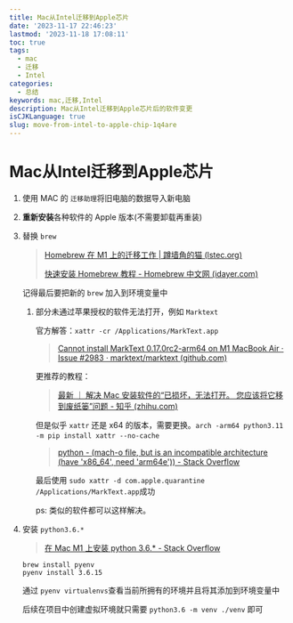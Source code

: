 ```yaml
---
title: Mac从Intel迁移到Apple芯片
date: '2023-11-17 22:46:23'
lastmod: '2023-11-18 17:08:11'
toc: true
tags:
  - mac
  - 迁移
  - Intel
categories:
  - 总结
keywords: mac,迁移,Intel
description: Mac从Intel迁移到Apple芯片后的软件变更
isCJKLanguage: true
slug: move-from-intel-to-apple-chip-1q4are
---
```


# Mac从Intel迁移到Apple芯片

1. 使用 MAC 的 `迁移助理`​​ ​将旧电脑的数据导入新电脑
2. <span style="font-weight: bold;" data-type="strong">重新安装</span>各种软件的 Apple 版本(不需要卸载再重装)
3. 替换​ `brew`​​​​

   > [Homebrew 在 M1 上的迁移工作 | 蹲墙角的猫 (lstec.org)](https://blog.lstec.org/2022/08/18/Homebrew-%E5%9C%A8-M1-%E4%B8%8A%E7%9A%84%E8%BF%81%E7%A7%BB%E5%B7%A5%E4%BD%9C/)
   >
   > [快速安装 Homebrew 教程 - Homebrew 中文网 (idayer.com)](https://brew.idayer.com/)
   >

   记得最后要把新的 `brew`​​ ​加入到环境变量中

   1. 部分未通过苹果授权的软件无法打开，例如 `Marktext`​​​

      官方解答：`xattr -cr /Applications/MarkText.app`​​​

      > [Cannot install MarkText 0.17.0rc2-arm64 on M1 MacBook Air · Issue #2983 · marktext/marktext (github.com)](https://github.com/marktext/marktext/issues/2983)
      >

      更推荐的教程：

      > [最新 ｜ 解决 Mac 安装软件的“已损坏，无法打开。 您应该将它移到废纸篓”问题 - 知乎 (zhihu.com)](https://zhuanlan.zhihu.com/p/135948430)
      >

      但是似乎 `xattr`​​ ​还是 x64 的版本，需要更换。`arch -arm64 python3.11 -m pip install xattr --no-cache`​​​

      > [python - (mach-o file, but is an incompatible architecture (have &apos;x86_64&apos;, need &apos;arm64e&apos;)) - Stack Overflow](https://stackoverflow.com/questions/72308682/mach-o-file-but-is-an-incompatible-architecture-have-x86-64-need-arm64e)
      >

      最后使用 `sudo xattr -d com.apple.quarantine /Applications/MarkText.app`​​​ 成功

      ps: 类似的软件都可以这样解决。
4. 安装 `python3.6.*`​

   > [在 Mac M1 上安装 python 3.6.* - Stack Overflow](https://stackoverflow.com/questions/71862398/install-python-3-6-on-mac-m1)
   >

   ```shell
   brew install pyenv
   pyenv install 3.6.15
   ```

   通过 `pyenv virtualenvs` ​查看当前所拥有的环境并且将其添加到环境变量中

   后续在项目中创建虚拟环境就只需要 `python3.6 -m venv ./venv` ​即可

‍
